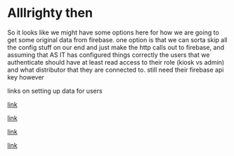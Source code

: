 # Alllrighty then

So it looks like we might have some options here for how we are going to get some original data from firebase. one option is that we can sorta skip all the config stuff on our end and just make the http calls out to firebase, and assuming that AS IT has configured things correctly the users that we authenticate should have at least read access to their role (kiosk vs admin) and what distributor that they are connected to. still need their firebase api key however

links on setting up data for users

[link](https://stackoverflow.com/questions/46657445/adding-new-data-to-firebase-users)

[link](https://stackoverflow.com/questions/37415863/firebase-setting-additional-user-properties)

[link](https://stackoverflow.com/questions/39076988/add-extra-user-information-with-firebase)

[link](https://stackoverflow.com/questions/30910704/how-do-i-link-each-user-to-their-data-in-firebase)